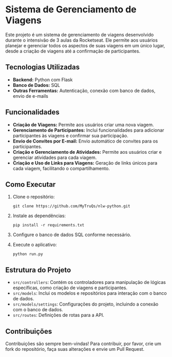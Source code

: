 # Sistema de Gerenciamento de Viagens

Este projeto é um sistema de gerenciamento de viagens desenvolvido durante o intensivão de 3 aulas da Rocketseat. Ele permite aos usuários planejar e gerenciar todos os aspectos de suas viagens em um único lugar, desde a criação de viagens até a confirmação de participantes.

## Tecnologias Utilizadas

- **Backend:** Python com Flask
- **Banco de Dados:** SQL
- **Outras Ferramentas:** Autenticação, conexão com banco de dados, envio de e-mails

## Funcionalidades

- **Criação de Viagens:** Permite aos usuários criar uma nova viagem.
- **Gerenciamento de Participantes:** Inclui funcionalidades para adicionar participantes às viagens e confirmar sua participação.
- **Envio de Convites por E-mail:** Envio automático de convites para os participantes.
- **Criação e Gerenciamento de Atividades:** Permite aos usuários criar e gerenciar atividades para cada viagem.
- **Criação e Uso de Links para Viagens:** Geração de links únicos para cada viagem, facilitando o compartilhamento.

## Como Executar

1. Clone o repositório:
    ```
    git clone https://github.com/MyTruQs/nlw-python.git
    ```
2. Instale as dependências:
    ```
    pip install -r requirements.txt
    ```

3. Configure o banco de dados SQL conforme necessário.

4. Execute o aplicativo:
    ```
    python run.py
    ```


## Estrutura do Projeto

- `src/controllers`: Contém os controladores para manipulação de lógicas específicas, como criação de viagens e participantes.
- `src/models`: Inclui os modelos e repositórios para interação com o banco de dados.
- `src/models/settings`: Configurações do projeto, incluindo a conexão com o banco de dados.
- `src/routes`: Definições de rotas para a API.

## Contribuições

Contribuições são sempre bem-vindas! Para contribuir, por favor, crie um fork do repositório, faça suas alterações e envie um Pull Request.
